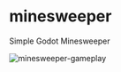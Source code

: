 # minesweeper
Simple Godot Minesweeper

![minesweeper-gameplay](https://github.com/nynaceae/minesweeper/assets/36299204/1344b2e7-9fbf-4f81-85f7-5225455db076)
